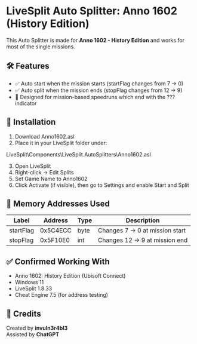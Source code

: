 # LiveSplit Auto Splitter: Anno 1602 (History Edition)

This Auto Splitter is made for **Anno 1602 - History Edition** and works for most of the single missions.

## 🛠 Features

- ✅ Auto start when the mission starts (startFlag changes from 7 → 0)
- ✅ Auto split when the mission ends (stopFlag changes from 12 → 9)
- 🧪 Designed for mission-based speedruns which end with the ??? indicator

## 🔧 Installation

1. Download Anno1602.asl
2. Place it in your LiveSplit folder under:
   

LiveSplit\Components\LiveSplit.AutoSplitters\Anno1602.asl


3. Open LiveSplit
4. Right-click → Edit Splits
5. Set Game Name to Anno1602
6. Click Activate (if visible), then go to Settings and enable Start and Split

## 💾 Memory Addresses Used

| Label      | Address   | Type | Description                    |
|------------|-----------|------|--------------------------------|
| startFlag  | 0x5C4ECC  | byte | Changes 7 → 0 at mission start |
| stopFlag   | 0x5F10E0  | int  | Changes 12 → 9 at mission end  |

## ✅ Confirmed Working With

- Anno 1602: History Edition (Ubisoft Connect)
- Windows 11
- LiveSplit 1.8.33
- Cheat Engine 7.5 (for address testing)

## 🙏 Credits

Created by **invuln3r4bl3**  
Assisted by **ChatGPT**